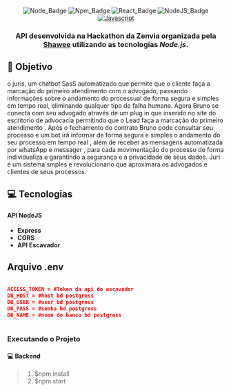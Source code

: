 <div align="center">

![Node_Badge][node_version_badge] ![Npm_Badge][npm_version_badge] ![React_Badge][web_react_badge] ![NodeJS_Badge][server_nodejs_badge] [![Javascript](https://badges.frapsoft.com/javascript/code/javascript.png?v=101)](https://github.com/ellerbrock/javascript-badges/)

</div>

<h3 align="center">

API desenvolvida na Hackathon da Zenvia organizada pela  **[Shawee][shawee_site]** utilizando as tecnologias ***Node.js***.

</h3>

## **:rocket: Objetivo**
o juris, um chatbot SasS automatizado que permite que o cliente faça a marcação do primeiro atendimento com o advogado, passando informações sobre o andamento do processual de forma segura e simples em tempo real, eliminando qualquer tipo de falha humana. Agora Bruno se conecta com seu advogado através de um plug in que inserido no site do escritorio de advocacia permitindo que o Lead faça a marcação do primeiro atendimento . Após o fechamento do contrato Bruno pode consultar seu processo e um bot irá informar de forma segura e simples o andamento do seu processo em tempo real , além de receber as mensagens automatizada por whatsApp e messager , para cada movimentação do processo de forma individualiza e garantindo a segurança e a privacidade de seus dados. Juri é um sistema smples e revolucionario que aproximará os advogados e clientes de seus processos. 
## **:computer: Tecnologias**

#### API NodeJS

  - **Express**
  - **CORS**
  - **API Escavador**

## Arquivo .env

```json
 
ACCESS_TOKEN = #Token da api do escavador
DB_HOST = #host bd postgress
DB_USER = #user bd postgress
DB_PASS = #senha bd postgress
DB_NAME = #nome do banco bd postgress
 
```
### **Executando o Projeto**

#### **:computer: Backend**
> 1. $npm install
> 2. $npm start



<!-- Website Links -->

[shawee_site]: https://shawee.io/pt/

<!-- Badges -->

[github_issues_badge]: https://img.shields.io/github/issues/x0n4d0/ecoleta?color=green

[repository_license_badge]: https://img.shields.io/github/license/x0n4d0/ecoleta

[node_version_badge]: https://img.shields.io/badge/node-12.17.0-green

[npm_version_badge]: https://img.shields.io/badge/npm-6.14.4-red

[web_react_badge]: https://img.shields.io/badge/web-react-blue

[mobile_react-native_badge]: https://img.shields.io/badge/mobile-react%20native-blueviolet

[server_nodejs_badge]: https://img.shields.io/badge/server-nodejs-important

<!-- Techs -->

[react]: https://reactjs.org/

[typescript]: https://www.typescriptlang.org/

[node]: https://nodejs.org/en/

[leaflet]: https://react-leaflet.js.org/en/

[ibge_api]: https://servicodados.ibge.gov.br/api/docs/localidades?versao=1

[ibge_api_ufs]: https://servicodados.ibge.gov.br/api/docs/localidades?versao=1#api-UFs-estadosGet

[ibge_api_municipios]: https://servicodados.ibge.gov.br/api/docs/localidades?versao=1#api-Municipios-estadosUFMunicipiosGet

[vscode]: https://code.visualstudio.com/

[react_native]: http://www.reactnative.com/

[stackedit]: https://stackedit.io

[vscode_sqlite_extension]: https://marketplace.visualstudio.com/items?itemName=alexcvzz.vscode-sqlite

[markdown_emoji]: https://gist.github.com/rxaviers/7360908

[commitlint]: https://github.com/conventional-changelog/commitlint

[express]: https://expressjs.com/

[cors]: https://expressjs.com/en/resources/middleware/cors.html

[knex]: http://knexjs.org/

[sqlite3]: https://github.com/mapbox/node-sqlite3

[tsnode]: https://github.com/TypeStrong/ts-node

[feather_icons]: https://feathericons.com/

[insomnia]: https://insomnia.rest/

[react_leaflet]: https://react-leaflet.js.org/

[react_router_dom]: https://github.com/ReactTraining/react-router/tree/master/packages/react-router-dom

[react_icons]: https://react-icons.github.io/react-icons/

[axios]: https://github.com/axios/axios
